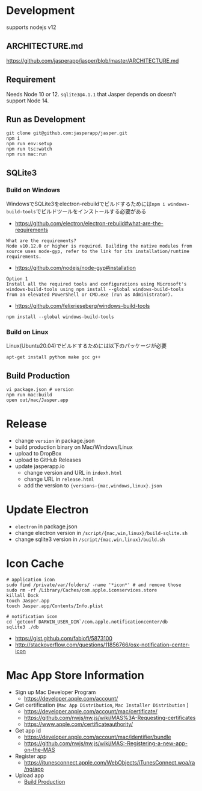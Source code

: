 # Development

supports nodejs v12

## ARCHITECTURE.md

https://github.com/jasperapp/jasper/blob/master/ARCHITECTURE.md

## Requirement

Needs Node 10 or 12. `sqlite3@4.1.1` that Jasper depends on doesn't support Node 14.

## Run as Development

```
git clone git@github.com:jasperapp/jasper.git
npm i
npm run env:setup
npm run tsc:watch
npm run mac:run
```

## SQLite3

### Build on Windows

WindowsでSQLite3をelectron-rebuildでビルドするためには`npm i windows-build-tools`でビルドツールをインストールする必要がある

- https://github.com/electron/electron-rebuild#what-are-the-requirements

```
What are the requirements?
Node v10.12.0 or higher is required. Building the native modules from source uses node-gyp, refer to the link for its installation/runtime requirements.
```

- https://github.com/nodejs/node-gyp#installation

```
Option 1
Install all the required tools and configurations using Microsoft's windows-build-tools using npm install --global windows-build-tools from an elevated PowerShell or CMD.exe (run as Administrator).
```

- https://github.com/felixrieseberg/windows-build-tools

```
npm install --global windows-build-tools
```

### Build on Linux

Linux(Ubuntu20.04)でビルドするためには以下のパッケージが必要

```
apt-get install python make gcc g++
```

## Build Production

```
vi package.json # version
npm run mac:build
open out/mac/Jasper.app
```

# Release

- change `version` in package.json
- build production binary on Mac/Windows/Linux
- upload to DropBox
- upload to GitHub Releases
- update jasperapp.io
    - change version and URL in `indexh.html`
    - change URL in `release.html`
    - add the version to `{versions-{mac,windows,linux}.json`

# Update Electron

- `electron` in package.json
- change electron version in `/script/{mac,win,linux}/build-sqlite.sh`
- change sqlite3 version in `/script/{mac,win,linux}/build.sh`

# Icon Cache

```
# application icon
sudo find /private/var/folders/ -name '*icon*' # and remove those
sudo rm -rf /Library/Caches/com.apple.iconservices.store
killall Dock
touch Jasper.app
touch Jasper.app/Contents/Info.plist

# notification icon
cd `getconf DARWIN_USER_DIR`/com.apple.notificationcenter/db
sqlite3 ./db
```

- https://gist.github.com/fabiofl/5873100
- http://stackoverflow.com/questions/11856766/osx-notification-center-icon

# Mac App Store Information

- Sign up Mac Developer Program
    - https://developer.apple.com/account/
- Get certification (`Mac App Distribution`, `Mac Installer Distribution` )
    - https://developer.apple.com/account/mac/certificate/
    - https://github.com/nwjs/nw.js/wiki/MAS%3A-Requesting-certificates
    - https://www.apple.com/certificateauthority/
- Get app id
    - https://developer.apple.com/account/mac/identifier/bundle
    - https://github.com/nwjs/nw.js/wiki/MAS:-Registering-a-new-app-on-the-MAS
- Register app
    - https://itunesconnect.apple.com/WebObjects/iTunesConnect.woa/ra/ng/app
- Upload app
    - [Build Production](#build-production)


